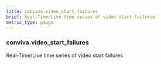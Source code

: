 ```yaml
---
title: conviva.video_start_failures
brief: Real-Time/Live time series of video start failures
metric_type: gauge
---
```

### conviva.video_start_failures

Real-Time/Live time series of video start failures
